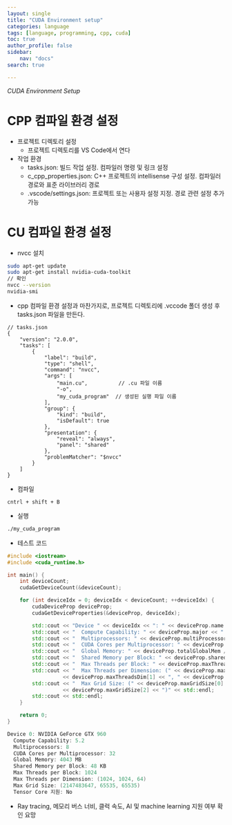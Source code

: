 ```yaml
---
layout: single
title: "CUDA Environment setup"
categories: language
tags: [language, programming, cpp, cuda]
toc: true
author_profile: false
sidebar:
    nav: "docs"
search: true

---
```


*CUDA Environment Setup*


# CPP 컴파일 환경 설정
- 프로젝트 디렉토리 설정
    - 프로젝트 디렉토리를 VS Code에서 연다
- 작업 환경
    - tasks.json: 빌드 작업 설정. 컴파일러 명령 및 링크 설정
    - c_cpp_properties.json: C++ 프로젝트의 intellisense 구성 설정. 컴파일러 경로와 표준 라이브러리 경로
    - .vscode/settings.json: 프로젝트 또는 사용자 설정 지정. 경로 관련 설정 추가 가능 



# CU 컴파일 환경 설정

- nvcc 설치

```bash
sudo apt-get update
sudo apt-get install nvidia-cuda-toolkit
// 확인
nvcc --version
nvidia-smi
```

- cpp 컴파일 환경 설정과 마찬가지로, 프로젝트 디렉토리에 .vccode 폴더 생성 후 tasks.json 파일을 만든다.

```
// tasks.json
{
    "version": "2.0.0",
    "tasks": [
        {
            "label": "build",
            "type": "shell",
            "command": "nvcc",
            "args": [
                "main.cu",          // .cu 파일 이름
                "-o",
                "my_cuda_program"  // 생성된 실행 파일 이름
            ],
            "group": {
                "kind": "build",
                "isDefault": true
            },
            "presentation": {
                "reveal": "always",
                "panel": "shared"
            },
            "problemMatcher": "$nvcc"
        }
    ]
}
```

- 컴파일

```
cntrl + shift + B
```

- 실행

```bash
./my_cuda_program
```

- 테스트 코드

```cu
#include <iostream>
#include <cuda_runtime.h>

int main() {
    int deviceCount;
    cudaGetDeviceCount(&deviceCount);

    for (int deviceIdx = 0; deviceIdx < deviceCount; ++deviceIdx) {
        cudaDeviceProp deviceProp;
        cudaGetDeviceProperties(&deviceProp, deviceIdx);

        std::cout << "Device " << deviceIdx << ": " << deviceProp.name << std::endl;
        std::cout << "  Compute Capability: " << deviceProp.major << "." << deviceProp.minor << std::endl;
        std::cout << "  Multiprocessors: " << deviceProp.multiProcessorCount << std::endl;
        std::cout << "  CUDA Cores per Multiprocessor: " << deviceProp.warpSize << std::endl;
        std::cout << "  Global Memory: " << deviceProp.totalGlobalMem / (1024 * 1024) << " MB" << std::endl;
        std::cout << "  Shared Memory per Block: " << deviceProp.sharedMemPerBlock / 1024 << " KB" << std::endl;
        std::cout << "  Max Threads per Block: " << deviceProp.maxThreadsPerBlock << std::endl;
        std::cout << "  Max Threads per Dimension: (" << deviceProp.maxThreadsDim[0] << ", "
                  << deviceProp.maxThreadsDim[1] << ", " << deviceProp.maxThreadsDim[2] << ")" << std::endl;
        std::cout << "  Max Grid Size: (" << deviceProp.maxGridSize[0] << ", " << deviceProp.maxGridSize[1] << ", "
                  << deviceProp.maxGridSize[2] << ")" << std::endl;
        std::cout << std::endl;
    }

    return 0;
}
```

```cu
Device 0: NVIDIA GeForce GTX 960
  Compute Capability: 5.2
  Multiprocessors: 8
  CUDA Cores per Multiprocessor: 32
  Global Memory: 4043 MB
  Shared Memory per Block: 48 KB
  Max Threads per Block: 1024
  Max Threads per Dimension: (1024, 1024, 64)
  Max Grid Size: (2147483647, 65535, 65535)
  Tensor Core 지원: No
```

- Ray tracing, 메모리 버스 너비, 클럭 속도, AI 및 machine learning 지원 여부 확인 요망